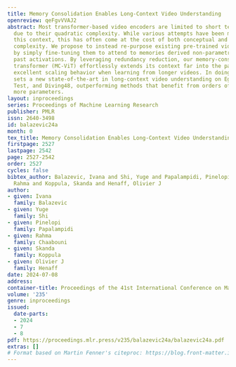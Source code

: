 ```yaml
---
title: Memory Consolidation Enables Long-Context Video Understanding
openreview: qeFgvVVAJ2
abstract: Most transformer-based video encoders are limited to short temporal contexts
  due to their quadratic complexity. While various attempts have been made to extend
  this context, this has often come at the cost of both conceptual and computational
  complexity. We propose to instead re-purpose existing pre-trained video transformers
  by simply fine-tuning them to attend to memories derived non-parametrically from
  past activations. By leveraging redundancy reduction, our memory-consolidated vision
  transformer (MC-ViT) effortlessly extends its context far into the past and exhibits
  excellent scaling behavior when learning from longer videos. In doing so, MC-ViT
  sets a new state-of-the-art in long-context video understanding on EgoSchema, Perception
  Test, and Diving48, outperforming methods that benefit from orders of magnitude
  more parameters.
layout: inproceedings
series: Proceedings of Machine Learning Research
publisher: PMLR
issn: 2640-3498
id: balazevic24a
month: 0
tex_title: Memory Consolidation Enables Long-Context Video Understanding
firstpage: 2527
lastpage: 2542
page: 2527-2542
order: 2527
cycles: false
bibtex_author: Balazevic, Ivana and Shi, Yuge and Papalampidi, Pinelopi and Chaabouni,
  Rahma and Koppula, Skanda and Henaff, Olivier J
author:
- given: Ivana
  family: Balazevic
- given: Yuge
  family: Shi
- given: Pinelopi
  family: Papalampidi
- given: Rahma
  family: Chaabouni
- given: Skanda
  family: Koppula
- given: Olivier J
  family: Henaff
date: 2024-07-08
address:
container-title: Proceedings of the 41st International Conference on Machine Learning
volume: '235'
genre: inproceedings
issued:
  date-parts:
  - 2024
  - 7
  - 8
pdf: https://proceedings.mlr.press/v235/balazevic24a/balazevic24a.pdf
extras: []
# Format based on Martin Fenner's citeproc: https://blog.front-matter.io/posts/citeproc-yaml-for-bibliographies/
---
```

